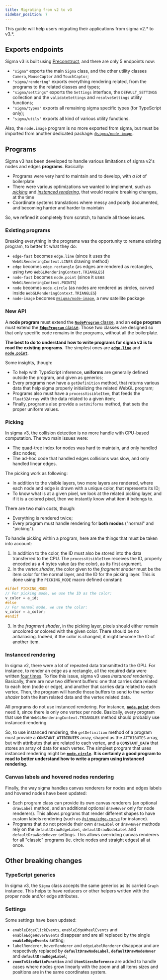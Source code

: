 ```yaml
---
title: Migrating from v2 to v3
sidebar_position: 7
---
```


This guide will help users migrating their applications from sigma v2.\* to v3.\*.

## Exports endpoints

Sigma v3 is built using [Preconstruct](https://preconstruct.tools/), and there are only 5 endpoints now:

- `"sigma"` exports the main `Sigma` class, and the other utility classes `Camera`, `MouseCaptor` and `TouchCaptor`;
- `"sigma/rendering"` exports everything rendering related, from the programs to the related classes and types;
- `"sigma/settings"` exports the `Settings` interface, the `DEFAULT_SETTINGS` collection and the `validateSettings` and `resolveSettings` utility functions;
- `"sigma/types"` exports all remaining sigma specific types (for TypeScript only);
- `"sigma/utils"` exports all kind of various utility functions.

Also, the `node.image` program is no more exported from sigma, but must be imported from another dedicated package: [`@sigma/node-image`](https://www.npmjs.com/package/@sigma/node-image).

## Programs

Sigma v3 has been developed to handle various limitations of sigma v2's nodes and edges **programs**. Basically:

- Programs were very hard to maintain and to develop, with _a lot_ of boilerplate
- There were various optimizations we wanted to implement, such as [_picking_](https://webglfundamentals.org/webgl/lessons/webgl-picking.html) and [_instanced rendering_](https://webglfundamentals.org/webgl/lessons/webgl-instanced-drawing.html), that would require breaking changes, at the time
- Coordinate systems translations where messy and poorly documented, and becoming harder and harder to maintain

So, we refined it completely from scratch, to handle all those issues.

### Existing programs

Breaking everything in the programs was the opportunity to rename existing program, to better fit what they do:

- `edge-fast` becomes `edge.line` (since it uses the `WebGLRenderingContext.LINES` drawing method)
- `edge` becomes `edge.rectangle` (as edges are rendered as rectangles, using two `WebGLRenderingContext.TRIANGLES`)
- `node-fast` becomes `node.point` (since it uses `WebGLRenderingContext.POINTS`)
- `node` becomes `node.circle` (as nodes are rendered as circles, carved inside `WebGLRenderingContext.TRIANGLES`)
- `node-image` becomes [`@sigma/node-image`](https://www.npmjs.com/package/@sigma/node-image), a new satellite package

### New API

A **node program** must extend the [**`NodeProgram`** classe](https://github.com/jacomyal/sigma.js/blob/main/packages/sigma/src/rendering/node.ts), and an **edge program** must extend the [**`EdgeProgram`** classe](https://github.com/jacomyal/sigma.js/blob/main/packages/sigma/src/rendering/edge.ts). Those two classes are designed so that only specific code remains in the programs, without all the boilerplate.

**The best to do to understand how to write programs for sigma v3 is to read the existing programs.** The simplest ones are [**`edge.line`**](https://github.com/jacomyal/sigma.js/tree/main/packages/sigma/src/rendering/programs/edge-line) and [**`node.point`**](https://github.com/jacomyal/sigma.js/tree/main/packages/sigma/src/rendering/programs/node-point).

Some insights, though:

- To help with TypeScript inference, **uniforms** are generally defined outside the program, and given as generics;
- Every programs now have a `getDefinition` method, that returns various data that help sigma properly initializing the related WebGL program;
- Programs also must have a `processVisibleItem`, that feeds the `Float32Array` with the data related to a given item;
- Finally, programs also provide a `setUniforms` method, that sets the proper uniform values.

### Picking

In sigma v3, the collision detection is no more handle with CPU-based computation. The two main issues were:

- The quad-tree index for nodes was hard to maintain, and only handled disc nodes;
- The ad-hoc code that handled edges collisions was slow, and only handled linear edges.

The picking work as following:

- In addition to the visible layers, two more layers are rendered, where each node and edge is drawn with a unique color, that represents its ID;
- To know what is at a given pixel, we look at the related picking layer, and if it is a colored pixel, then we instantly know what item it belongs to.

There are two main costs, though:

- Everything is rendered twice;
- Every program must handle rendering for **both modes** ("normal" and "picking").

To handle picking within a program, here are the things that must be taken into account:

1. In addition to the color, the ID must also be stored into the data transferred to the CPU. The `processVisibleItem` receives the ID, properly encoded as a 4 bytes value (as the color), as its first argument.
2. In the _vertex shader_, the color given to the _fragment shader_ must be the item color for the normal layer, and the ID for the picking layer. This is done using the `PICKING_MODE` macro defined constant:

```glsl
#ifdef PICKING_MODE
// For picking mode, we use the ID as the color:
v_color = a_id;
#else
// For normal mode, we use the color:
v_color = a_color;
#endif
```

3. In the _fragment shader_, in the picking layer, pixels should either remain uncolored or colored with the given color. There should be no antialiasing. Indeed, if the color is changed, it might become the ID of another item.

### Instanced rendering

In sigma v2, there were a lot of repeated data transmitted to the GPU. For instance, to render an edge as a rectangle, all the required data were written [four times](https://github.com/jacomyal/sigma.js/blob/7b3a5ead355f7c54449002e6909a9af2eecae6db/src/rendering/webgl/programs/edge.ts#L166-L193). To fixe this issue, sigma v3 uses _instanced rendering_. Basically, there are now two different buffers: one that carries data related to each item (node or edge), and another that carries data related to each vertex. Then, the program will handle those buffers to send to the _vertex shader_ both the item related data and the vertex related data.

All programs do not use instanced rendering. For instance, [**`node.point`**](https://github.com/jacomyal/sigma.js/tree/main/packages/sigma/src/rendering/programs/node-point) does need it, since there is only one vertex per node. Basically, every program that use the `WebGLRenderingContext.TRIANGLES` method should probably use instanced rendering.

So, to use instanced rendering, the `getDefinition` method of a program must provide a **`CONSTANT_ATTRIBUTES`** array, shaped as the `ATTRIBUTES` array, but with attributes that are related to each vertex, and a **`CONSTANT_DATA`** that stores an array of data for each vertex. The simplest program that uses instanced rendering might be [**`node.circle`**](https://github.com/jacomyal/sigma.js/tree/main/packages/sigma/src/rendering/programs/node-circle). **It is certainly a good program to read to better understand how to write a program using instanced rendering**.

### Canvas labels and hovered nodes rendering

Finally, the way sigma handles canvas renderers for nodes and edges labels and hovered nodes have been updated:

- Each program class can provide its own canvas renderers (an optional `drawLabel` method, and an additional optional `drawHover` only for node renderers). This allows programs that render different shapes to have custom labels rendering (such as [`@sigma/edge-curve`](https://www.npmjs.com/package/@sigma/edge-curve) for instance).
- Programs that do not provide their own `drawLabel` or `drawHover` methods rely on the `defaultDrawEdgeLabel`, `defaultDrawNodeLabel` and `defaultDrawNodeHover` settings. This allows overriding canvas renderers for all "classic" programs (ie. circle nodes and straight edges) all at once.

## Other breaking changes

### TypeScript generics

In sigma v3, the `Sigma` class accepts the same generics as its carried `Graph` instance. This helps to have reducers or other helpers written with the proper node and/or edge attributes.

### Settings

Some settings have been updated:

- `enableEdgeClickEvents`, `enableEdgeWheelEvents` and `enableEdgeHoverEvents` disappear and are all replaced by the single **`enableEdgeEvents`** setting;
- `labelRenderer`, `hoverRenderer` and `edgeLabelRenderer` disappear and are respectively replaced by **`defaultDrawNodeLabel`**, **`defaultDrawNodeHover`** and **`defaultDrawEdgeLabel`**;
- **`zoomToSizeRatioFunction`** and **`itemSizesReference`** are added to handle cases where nodes grow linearly with the zoom and all items sizes and positions are in the same coordinates system.
